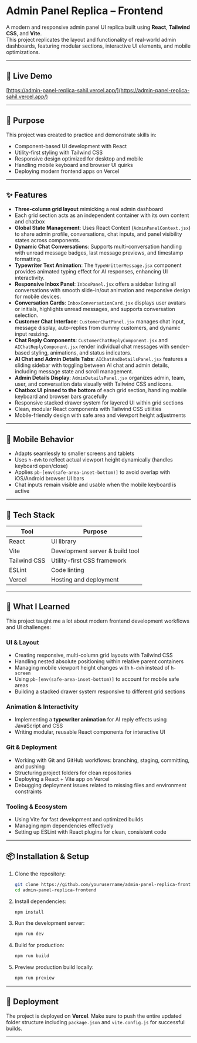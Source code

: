 # Admin Panel Replica – Frontend

A modern and responsive admin panel UI replica built using **React**, **Tailwind CSS**, and **Vite**.  
This project replicates the layout and functionality of real-world admin dashboards, featuring modular sections, interactive UI elements, and mobile optimizations.

---

## 🚀 Live Demo

[https://admin-panel-replica-sahil.vercel.app/](https://admin-panel-replica-sahil.vercel.app/)

---

## 📌 Purpose

This project was created to practice and demonstrate skills in:

- Component-based UI development with React
- Utility-first styling with Tailwind CSS
- Responsive design optimized for desktop and mobile
- Handling mobile keyboard and browser UI quirks
- Deploying modern frontend apps on Vercel

---

## ✨ Features

- **Three-column grid layout** mimicking a real admin dashboard  
- Each grid section acts as an independent container with its own content and chatbox  
- **Global State Management**: Uses React Context (`AdminPanelContext.jsx`) to share admin profile, conversations, chat inputs, and panel visibility states across components.
- **Dynamic Chat Conversations**: Supports multi-conversation handling with unread message badges, last message previews, and timestamp formatting.
- **Typewriter Text Animation**: The `TypeWritterMessage.jsx` component provides animated typing effect for AI responses, enhancing UI interactivity.
- **Responsive Inbox Panel**: `InboxPanel.jsx` offers a sidebar listing all conversations with smooth slide-in/out animation and responsive design for mobile devices.
- **Conversation Cards**: `InboxConversationCard.jsx` displays user avatars or initials, highlights unread messages, and supports conversation selection.
- **Customer Chat Interface**: `CustomerChatPanel.jsx` manages chat input, message display, auto-replies from dummy customers, and dynamic input resizing.
- **Chat Reply Components**: `CustomerChatReplyComponent.jsx` and `AIChatReplyComponent.jsx` render individual chat messages with sender-based styling, animations, and status indicators.
- **AI Chat and Admin Details Tabs**: `AIChatAndDetailsPanel.jsx` features a sliding sidebar with toggling between AI chat and admin details, including message state and scroll management.
- **Admin Details Display**: `AdminDetailsPanel.jsx` organizes admin, team, user, and conversation data visually with Tailwind CSS and icons. 
- **Chatbox UI pinned to the bottom** of each grid section, handling mobile keyboard and browser bars gracefully   
- Responsive stacked drawer system for layered UI within grid sections  
- Clean, modular React components with Tailwind CSS utilities  
- Mobile-friendly design with safe area and viewport height adjustments 

---

## 📱 Mobile Behavior

- Adapts seamlessly to smaller screens and tablets  
- Uses `h-dvh` to reflect actual viewport height dynamically (handles keyboard open/close)  
- Applies `pb-[env(safe-area-inset-bottom)]` to avoid overlap with iOS/Android browser UI bars  
- Chat inputs remain visible and usable when the mobile keyboard is active  

---

## 🧰 Tech Stack

| Tool           | Purpose                              |
|----------------|------------------------------------|
| React          | UI library                         |
| Vite           | Development server & build tool    |
| Tailwind CSS   | Utility-first CSS framework        |
| ESLint         | Code linting                      |
| Vercel         | Hosting and deployment             |

---


## 🧠 What I Learned

This project taught me a lot about modern frontend development workflows and UI challenges:

### UI & Layout

- Creating responsive, multi-column grid layouts with Tailwind CSS  
- Handling nested absolute positioning within relative parent containers  
- Managing mobile viewport height changes with `h-dvh` instead of `h-screen`  
- Using `pb-[env(safe-area-inset-bottom)]` to account for mobile safe areas  
- Building a stacked drawer system responsive to different grid sections  

### Animation & Interactivity

- Implementing a **typewriter animation** for AI reply effects using JavaScript and CSS  
- Writing modular, reusable React components for interactive UI  

### Git & Deployment

- Working with Git and GitHub workflows: branching, staging, committing, and pushing  
- Structuring project folders for clean repositories  
- Deploying a React + Vite app on Vercel  
- Debugging deployment issues related to missing files and environment constraints  

### Tooling & Ecosystem

- Using Vite for fast development and optimized builds  
- Managing npm dependencies effectively  
- Setting up ESLint with React plugins for clean, consistent code  

---

## 📦 Installation & Setup

1. Clone the repository:  
   ```bash
   git clone https://github.com/yourusername/admin-panel-replica-frontend.git
   cd admin-panel-replica-frontend
   ```

2. Install dependencies:  
   ```bash
   npm install
   ```

3. Run the development server:  
   ```bash
   npm run dev
   ```

4. Build for production:  
   ```bash
   npm run build
   ```

5. Preview production build locally:  
   ```bash
   npm run preview
   ```

---

## 🔗 Deployment

The project is deployed on **Vercel**. Make sure to push the entire updated folder structure including `package.json` and `vite.config.js` for successful builds.

---


